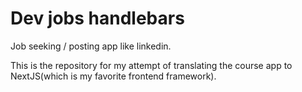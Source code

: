 # Dev jobs handlebars

Job seeking / posting app like linkedin.

This is the repository for my attempt of translating the course app to NextJS(which is my favorite frontend framework).
